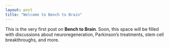 ```yaml
---
layout: post
title: "Welcome to Bench to Brain"
---
```


This is the very first post on **Bench to Brain**. Soon, this space will be filled with discussions about neuroregeneration, Parkinson’s treatments, stem cell breakthroughs, and more.
